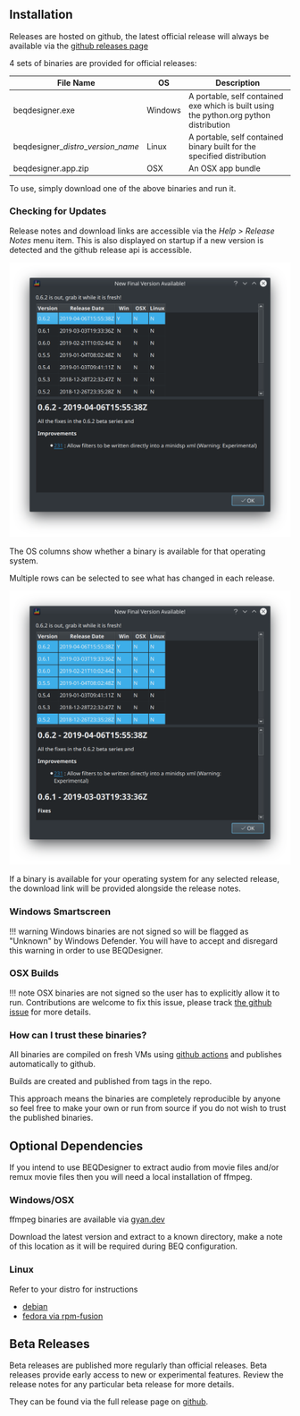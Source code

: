 ## Installation

Releases are hosted on github, the latest official release will always be available via the [github releases page](https://github.com/3ll3d00d/beqdesigner/releases/latest)

4 sets of binaries are provided for official releases:

File Name | OS | Description 
----------|----|------------
beqdesigner.exe | Windows | A portable, self contained exe which is built using the python.org python distribution
beqdesigner_*distro*\_*version*\_*name* | Linux | A portable, self contained binary built for the specified distribution
beqdesigner.app.zip | OSX | An OSX app bundle 

To use, simply download one of the above binaries and run it.

### Checking for Updates

Release notes and download links are accessible via the *Help > Release Notes* menu item. This is also displayed on startup if a new version is detected and the github release api is accessible.

![New Version](./img/new_version.png)

The OS columns show whether a binary is available for that operating system.

Multiple rows can be selected to see what has changed in each release.

![Many Releases](./img/show_release_notes.png)

If a binary is available for your operating system for any selected release, the download link will be provided alongside the release notes.

### Windows Smartscreen   

!!! warning
    Windows binaries are not signed so will be flagged as "Unknown" by Windows Defender. You will have to accept and disregard this warning in order to use BEQDesigner.

### OSX Builds

!!! note
    OSX binaries are not signed so the user has to explicitly allow it to run. Contributions are welcome to fix this issue, please track [the github issue](https://github.com/3ll3d00d/beqdesigner/issues/251) for more details.

### How can I trust these binaries?

All binaries are compiled on fresh VMs using [github actions](https://github.com/3ll3d00d/beqdesigner/actions) and publishes automatically to github.

Builds are created and published from tags in the repo.

This approach means the binaries are completely reproducible by anyone so feel free to make your own or run from source if you do not wish to trust the published binaries.
    
## Optional Dependencies

If you intend to use BEQDesigner to extract audio from movie files and/or remux movie files then you will need a local installation of ffmpeg.

### Windows/OSX

ffmpeg binaries are available via [gyan.dev](https://www.gyan.dev/ffmpeg/builds/)

Download the latest version and extract to a known directory, make a note of this location as it will be required during BEQ configuration.  

### Linux

Refer to your distro for instructions

* [debian](https://wiki.debian.org/ffmpeg#Installation)
* [fedora via rpm-fusion](https://www.cyberciti.biz/faq/how-to-install-ffmpeg-on-fedora-linux-using-dnf)   

## Beta Releases

Beta releases are published more regularly than official releases. Beta releases provide early access to new or experimental features. Review the release notes for any particular beta release for more details.

They can be found via the full release page on [github](https://github.com/3ll3d00d/beqdesigner/releases).
